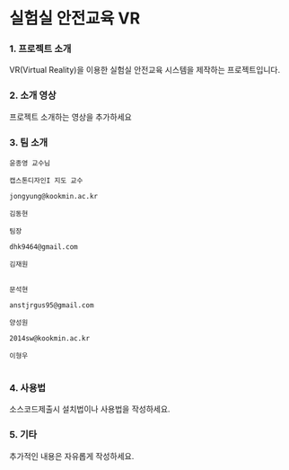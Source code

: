 # 실험실 안전교육 VR

### 1. 프로젝트 소개

VR(Virtual Reality)을 이용한 실험실 안전교육 시스템을 제작하는 프로젝트입니다.

### 2. 소개 영상

프로젝트 소개하는 영상을 추가하세요

### 3. 팀 소개

```
윤종영 교수님

캡스톤디자인I 지도 교수

jongyung@kookmin.ac.kr
```

```
김동현

팀장

dhk9464@gmail.com
```

```
김재원


```

```
문석현

anstjrgus95@gmail.com
```

```
양성원

2014sw@kookmin.ac.kr
```

```
이형우


```

### 4. 사용법

소스코드제출시 설치법이나 사용법을 작성하세요.

### 5. 기타

추가적인 내용은 자유롭게 작성하세요.
